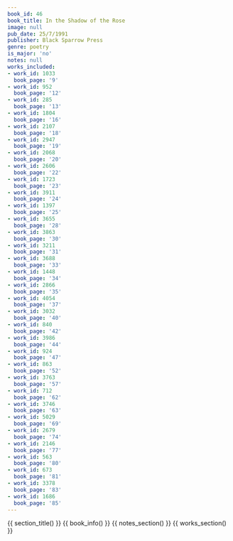 ```yaml
---
book_id: 46
book_title: In the Shadow of the Rose
image: null
pub_date: 25/7/1991
publisher: Black Sparrow Press
genre: poetry
is_major: 'no'
notes: null
works_included:
- work_id: 1033
  book_page: '9'
- work_id: 952
  book_page: '12'
- work_id: 285
  book_page: '13'
- work_id: 1804
  book_page: '16'
- work_id: 2107
  book_page: '18'
- work_id: 2947
  book_page: '19'
- work_id: 2068
  book_page: '20'
- work_id: 2606
  book_page: '22'
- work_id: 1723
  book_page: '23'
- work_id: 3911
  book_page: '24'
- work_id: 1397
  book_page: '25'
- work_id: 3655
  book_page: '28'
- work_id: 3863
  book_page: '30'
- work_id: 3211
  book_page: '31'
- work_id: 3688
  book_page: '33'
- work_id: 1448
  book_page: '34'
- work_id: 2866
  book_page: '35'
- work_id: 4054
  book_page: '37'
- work_id: 3032
  book_page: '40'
- work_id: 840
  book_page: '42'
- work_id: 3986
  book_page: '44'
- work_id: 924
  book_page: '47'
- work_id: 863
  book_page: '52'
- work_id: 3763
  book_page: '57'
- work_id: 712
  book_page: '62'
- work_id: 3746
  book_page: '63'
- work_id: 5029
  book_page: '69'
- work_id: 2679
  book_page: '74'
- work_id: 2146
  book_page: '77'
- work_id: 563
  book_page: '80'
- work_id: 673
  book_page: '81'
- work_id: 3378
  book_page: '83'
- work_id: 1686
  book_page: '85'
---
```


{{ section_title() }}
{{ book_info() }}
{{ notes_section() }}
{{ works_section() }}
